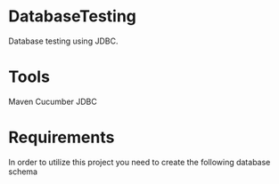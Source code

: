 # DatabaseTesting
Database testing using JDBC. 

# Tools
Maven
Cucumber
JDBC

# Requirements
In order to utilize this project you need to create the following database schema
